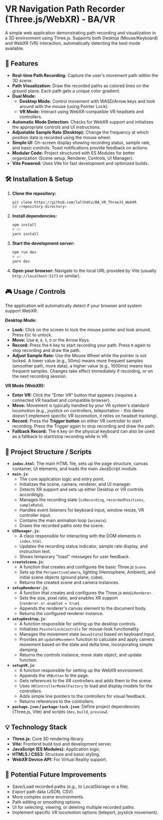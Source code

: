 # VR Navigation Path Recorder (Three.js/WebXR) - BA/VR

A simple web application demonstrating path recording and visualization in a 3D environment using Three.js. Supports both Desktop (Mouse/Keyboard) and WebXR (VR) interaction, automatically detecting the best mode available.

## 🚀 Features

*   **Real-time Path Recording:** Capture the user's movement path within the 3D scene.
*   **Path Visualization:** Draw the recorded paths as colored lines on the ground plane. Each path gets a unique color gradient.
*   **Dual Mode:**
    *   **Desktop Mode:** Control movement with WASD/Arrow keys and look around with the mouse (using Pointer Lock).
    *   **VR Mode:** Interact using WebXR-compatible VR headsets and controllers.
*   **Automatic Mode Detection:** Checks for WebXR support and initializes the appropriate controls and UI instructions.
*   **Adjustable Sample Rate (Desktop):** Change the frequency at which position data is recorded using the mouse wheel.
*   **Simple UI:** On-screen display showing recording status, sample rate, and basic controls. Toast notifications provide feedback on actions.
*   **Modular Code:** Project structured with ES Modules for better organization (Scene setup, Renderer, Controls, UI Manager).
*   **Vite Powered:** Uses Vite for fast development and optimized builds.

## 🛠️ Installation & Setup

1.  **Clone the repository:**
    ```bash
    git clone https://github.com/lalthdtu/BA_VR_ThreeJS_WebXR
    cd <repository-directory>
    ```
2.  **Install dependencies:**
    ```bash
    npm install
    # or
    yarn install
    ```
3.  **Start the development server:**
    ```bash
    npm run dev
    # or
    yarn dev
    ```
4.  **Open your browser:** Navigate to the local URL provided by Vite (usually `http://localhost:5173` or similar).

## 🎮 Usage / Controls

The application will automatically detect if your browser and system support WebXR.

**Desktop Mode:**

*   **Look:** Click on the screen to lock the mouse pointer and look around. Press `ESC` to unlock.
*   **Move:** Use `W`, `A`, `S`, `D` or the Arrow Keys.
*   **Record:** Press the `R` key to start recording your path. Press `R` again to stop recording and draw the path.
*   **Adjust Sample Rate:** Use the Mouse Wheel while the pointer is *not* locked. A lower value (e.g., 50ms) means more frequent samples (smoother path, more data), a higher value (e.g., 1000ms) means less frequent samples. Changes take effect immediately if recording, or on the next recording session.

**VR Mode (WebXR):**

*   **Enter VR:** Click the "Enter VR" button that appears (requires a connected VR headset and compatible browser).
*   **Move:** Movement is typically handled by your VR system's standard locomotion (e.g., joystick on controllers, teleportation - this demo doesn't implement specific VR locomotion, it relies on headset tracking).
*   **Record:** Press the **Trigger button** on either VR controller to start recording. Press the Trigger again to stop recording and draw the path.
*   **Fallback Record:** The `R` key on the physical keyboard can also be used as a fallback to start/stop recording while in VR.

## 📁 Project Structure / Scripts

*   **`index.html`**: The main HTML file, sets up the page structure, canvas container, UI elements, and loads the main JavaScript module.
*   **`main.js`**:
    *   The core application logic and entry point.
    *   Initializes the scene, camera, renderer, and UI manager.
    *   Detects XR support and sets up either Desktop or VR controls accordingly.
    *   Manages the recording state (`isRecording`, `recordedPositions`, `sampleRate`).
    *   Handles event listeners for keyboard input, window resize, VR controller input.
    *   Contains the main animation loop (`animate`).
    *   Draws the recorded paths onto the scene.
*   **`UIManager.js`**:
    *   A class responsible for interacting with the DOM elements in `index.html`.
    *   Updates the recording status indicator, sample rate display, and instruction text.
    *   Shows temporary "toast" messages for user feedback.
*   **`createScene.js`**:
    *   A function that creates and configures the basic Three.js `Scene`.
    *   Sets up the `PerspectiveCamera`, lighting (Hemisphere, Ambient), and initial scene objects (ground plane, cube).
    *   Returns the created scene and camera instances.
*   **`setupRenderer.js`**:
    *   A function that creates and configures the Three.js `WebGLRenderer`.
    *   Sets the size, pixel ratio, and enables XR support (`renderer.xr.enabled = true`).
    *   Appends the renderer's canvas element to the document body.
    *   Returns the configured renderer instance.
*   **`setupDesktop.js`**:
    *   A function responsible for setting up the desktop controls.
    *   Initializes `PointerLockControls` for mouse-look functionality.
    *   Manages the movement state (`moveState`) based on keyboard input.
    *   Provides an `updateMovement` function to calculate and apply camera movement based on the state and delta time, incorporating simple damping.
    *   Returns the controls instance, move state object, and update function.
*   **`setupVR.js`**:
    *   A function responsible for setting up the WebXR environment.
    *   Appends the `VRButton` to the page.
    *   Gets references to the XR controllers and adds them to the scene.
    *   Uses `XRControllerModelFactory` to load and display models for the controllers.
    *   Adds simple line pointers to the controllers for visual feedback.
    *   Returns references to the controllers.
*   **`package.json` / `package-lock.json`**: Define project dependencies (Three.js, Vite) and scripts (`dev`, `build`, `preview`).


## 💡 Technology Stack

*   **Three.js:** Core 3D rendering library.
*   **Vite:** Frontend build tool and development server.
*   **JavaScript (ES Modules):** Application logic.
*   **HTML5 / CSS3:** Structure and basic styling.
*   **WebXR Device API:** For Virtual Reality support.

## 🔮 Potential Future Improvements

*   Save/Load recorded paths (e.g., to LocalStorage or a file).
*   Export path data (JSON, CSV).
*   More complex scene environments.
*   Path editing or smoothing options.
*   UI for selecting, viewing, or deleting multiple recorded paths.
*   Implement specific VR locomotion options (teleport, joystick movement).
